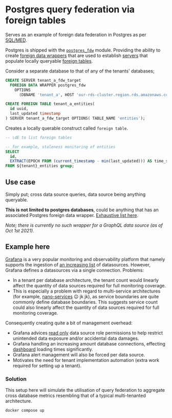 # Postgres query federation via foreign tables

Serves as an example of foreign data federation in Postgres as per [SQL/MED](https://wiki.postgresql.org/wiki/SQL/MED).

Postgres is shipped with the [`postgres_fdw`](https://www.postgresql.org/docs/13/postgres-fdw.html) module. Providing the ability to create [foreign data wrappers](https://www.postgresql.org/docs/13/sql-createforeigndatawrapper.html) that are used to establish [servers](https://www.postgresql.org/docs/13/sql-createserver.html) that populate locally queryable [foreign tables](https://www.postgresql.org/docs/13/sql-createforeigntable.html).

Consider a separate database to that of any of the tenants' databases;

```sql
CREATE SERVER tenant_a_fdw_target
  FOREIGN DATA WRAPPER postgres_fdw
    OPTIONS
      (DBNAME 'tenant_a', HOST 'our-rds-cluster.region.rds.amazonaws.com', SSLMODE 'require');

CREATE FOREIGN TABLE tenant_a_entities(
  id uuid,
  last_updated timestamp
) SERVER tenant_a_fdw_target OPTIONS( TABLE_NAME 'entities');
```

Creates a locally querable construct called `foreign table`.
```sql
-- \dE to list foreign tables

-- for example, staleness monitoring of entities
SELECT
  id,
  EXTRACT(EPOCH FROM (current_timestamp - min(last_updated))) AS time_since_refreshed
FROM ${tenant}_entities group;
```

## Use case

Simply put; cross data source queries, data source being anything queryable.

**This is not limited to postgres databases**, could be anything that has an associated Postgres foreign data wrapper. [ Exhaustive list here](https://wiki.postgresql.org/wiki/Foreign_data_wrappers).

_Note; there is currently no such wrapper for a GraphQL data source (as of Oct 1st 2021)_.

## Example here

[Grafana](https://github.com/grafana/grafana) is a very popular monitoring and observability platform that namely supports the ingestion of [an increasing list](https://grafana.com/docs/grafana/latest/datasources) of datasources. However, Grafana defines a datasources via a single connection. Problems:

- In a tenant per database architecture, the tenant count would linearly affect the quantity of data sources required for full monitoring coverage.
- This is especially a problem with regard to multi-service architectures (for example, [nano-services](https://github.com/movio/red) 😉 jk jk), as service boundaries are quite commonly define database boundaries. This suggests service count could also linearly affect the quantity of data sources required for full monitoring coverage.

Consequently creating quite a bit of management overhead:

- Grafana advices [read only](https://grafana.com/docs/grafana/latest/enterprise/datasource_permissions/) data source role permissions to help restrict unintended data exposure and/or accidental data damages.
- Grafana handling an increasing amount database connections, effecting [dashboard](https://grafana.com/grafana/dashboards) loading times significantly.
- Grafana alert management will also be forced per data source.
- Motivates the need for tenant implementation automation (extra work required for setting up a tenant).

### Solution

This setup here will simulate the utilisation of query federation to aggregate cross database metrics resembling that of a typical multi-tenanted architecture.

```sh
docker compose up
```
